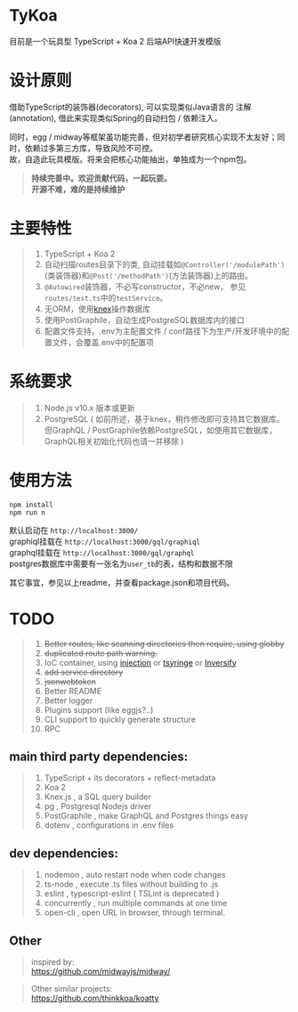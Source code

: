 #  TyKoa  
目前是一个玩具型 TypeScript + Koa 2 后端API快速开发模版  

# 设计原则  
借助TypeScript的装饰器(decorators), 可以实现类似Java语言的 注解(annotation), 借此来实现类似Spring的自动扫包 / 依赖注入。  

同时，egg / midway等框架虽功能完善，但对初学者研究核心实现不太友好；同时，依赖过多第三方库，导致风险不可控。  
故，自造此玩具模版。将来会把核心功能抽出，单独成为一个npm包。  

> **持续完善中。欢迎贡献代码，一起玩耍。  
开源不难，难的是持续维护**


# 主要特性
> 1. TypeScript + Koa 2
> 1. 自动扫描routes目录下的类, 自动挂载如`@Controller('/modulePath')`(类装饰器)和`@Post('/methodPath')`(方法装饰器)上的路由。
> 1. `@Autowired`装饰器，不必写constructor，不必new， 参见`routes/test.ts`中的`testService`。  
> 1. 无ORM，使用[knex](https://knexjs.org/)操作数据库  
> 1. 使用PostGraphile，自动生成PostgreSQL数据库内的接口
> 1. 配置文件支持，.env为主配置文件 / conf路径下为生产/开发环境中的配置文件，会覆盖.env中的配置项

# 系统要求  
> 1. Node.js v10.x 版本或更新  
> 1. PostgreSQL ( 如前所述，基于knex，稍作修改即可支持其它数据库。但GraphQL / PostGraphile依赖PostgreSQL，如使用其它数据库，GraphQL相关初始化代码也请一并移除 )  

# 使用方法  
```
npm install
npm run n
```
默认启动在 `http://localhost:3000/`  
graphiql挂载在 `http://localhost:3000/gql/graphiql`  
graphql挂载在 `http://localhost:3000/gql/graphql`  
postgres数据库中需要有一张名为`user_tb`的表，结构和数据不限

其它事宜，参见以上readme，并查看package.json和项目代码。  


# TODO  

> 1. ~~Better routes, like scanning directories then require, using globby~~  
> 1. ~~duplicated route path warning.~~  
> 1. IoC container, using [injection](injection) or [tsyringe](https://github.com/microsoft/tsyringe) or [Inversify](https://github.com/inversify/InversifyJS)
> 1. ~~add service directory~~
> 1. ~~jsonwebtoken~~
> 1. Better README
> 1. Better logger
> 1. Plugins support (like eggjs?..)
> 1. CLI support to quickly generate structure
> 1. RPC


## main third party dependencies:  
> 1. TypeScript + its decorators + reflect-metadata  
> 1. Koa 2
> 1. Knex.js , a SQL query builder
> 1. pg , Postgresql Nodejs driver
> 1. PostGraphile , make GraphQL and Postgres things easy
> 1. dotenv , configurations in .env files


## dev dependencies:  
> 1. nodemon , auto restart node when code changes
> 1. ts-node , execute .ts files without building to .js
> 1. eslint , typescript-eslint ( TSLint is deprecated )
> 1. concurrently , run multiple commands at one time
> 1. open-cli , open URL in browser, through terminal.  

## Other
> inspired by:  
https://github.com/midwayjs/midway/  

> Other similar projects:  
https://github.com/thinkkoa/koatty